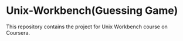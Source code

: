 # Unix-Workbench(Guessing Game)
This repository contains the project for Unix Workbench course on Coursera.
